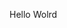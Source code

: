 Hello Wolrd






































































































































































































































































































































































































































































































































































































































































































































































































